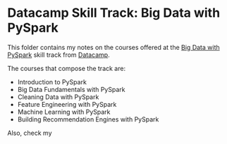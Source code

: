 # Datacamp Skill Track: Big Data with PySpark

This folder contains my notes on the courses offered at the [Big Data with PySpark](https://app.datacamp.com/learn/skill-tracks/big-data-with-pyspark) skill track from [Datacamp](https://www.datacamp.com).

The courses that compose the track are:

- Introduction to PySpark
- Big Data Fundamentals with PySpark
- Cleaning Data with PySpark
- Feature Engineering with PySpark
- Machine Learning with PySpark
- Building Recommendation Engines with PySpark

Also, check my []()
